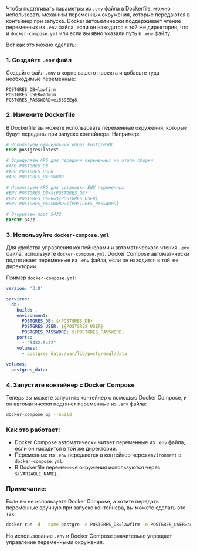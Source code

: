 Чтобы подтягивать параметры из `.env` файла в Dockerfile, можно использовать механизм переменных окружения, которые передаются в контейнер при запуске. Docker автоматически поддерживает чтение переменных из `.env` файла, если он находится в той же директории, что и `docker-compose.yml` или если вы явно указали путь к `.env` файлу.

Вот как это можно сделать:

### 1. Создайте `.env` файл
Создайте файл `.env` в корне вашего проекта и добавьте туда необходимые переменные:

```env
POSTGRES_DB=lawfirm
POSTGRES_USER=admin
POSTGRES_PASSWORD=ei539EEg8
```

### 2. Измените Dockerfile
В Dockerfile вы можете использовать переменные окружения, которые будут переданы при запуске контейнера. Например:

```Dockerfile
# Используем официальный образ PostgreSQL
FROM postgres:latest

# Определяем ARG для передачи переменных на этапе сборки
#ARG POSTGRES_DB
#ARG POSTGRES_USER
#ARG POSTGRES_PASSWORD

# Используем ARG для установки ENV переменных
#ENV POSTGRES_DB=${POSTGRES_DB}
#ENV POSTGRES_USER=${POSTGRES_USER}
#ENV POSTGRES_PASSWORD=${POSTGRES_PASSWORD}

# Открываем порт 5432
EXPOSE 5432
```

### 3. Используйте `docker-compose.yml`
Для удобства управления контейнерами и автоматического чтения `.env` файла, используйте `docker-compose.yml`. Docker Compose автоматически подтягивает переменные из `.env` файла, если он находится в той же директории.

Пример `docker-compose.yml`:

```yaml
version: '3.8'

services:
  db:
    build: .
    environment:
      POSTGRES_DB: ${POSTGRES_DB}
      POSTGRES_USER: ${POSTGRES_USER}
      POSTGRES_PASSWORD: ${POSTGRES_PASSWORD}
    ports:
      - "5432:5432"
    volumes:
      - postgres_data:/var/lib/postgresql/data

volumes:
  postgres_data:
```

### 4. Запустите контейнер с Docker Compose
Теперь вы можете запустить контейнер с помощью Docker Compose, и он автоматически подтянет переменные из `.env` файла:

```bash
docker-compose up --build
```

### Как это работает:
- Docker Compose автоматически читает переменные из `.env` файла, если он находится в той же директории.
- Переменные из `.env` передаются в контейнер через `environment` в `docker-compose.yml`.
- В Dockerfile переменные окружения используются через `${VARIABLE_NAME}`.

### Примечание:
Если вы не используете Docker Compose, а хотите передать переменные вручную при запуске контейнера, вы можете сделать это так:

```bash
docker run -d --name postgre -e POSTGRES_DB=lawfirm -e POSTGRES_USER=admin -e POSTGRES_PASSWORD=ei539EEg8 -p 5432:5432 postgre
```

Но использование `.env` и Docker Compose значительно упрощает управление переменными окружения.